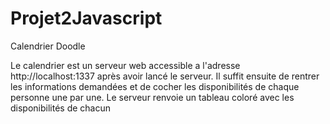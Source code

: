 # Projet2Javascript
Calendrier Doodle 

Le calendrier est un serveur web accessible a l'adresse http://localhost:1337 après avoir lancé le serveur. 
Il suffit ensuite de rentrer les informations demandées et de cocher les disponibilités de chaque personne une par une. 
Le serveur renvoie un tableau coloré avec les disponibilités de chacun 
